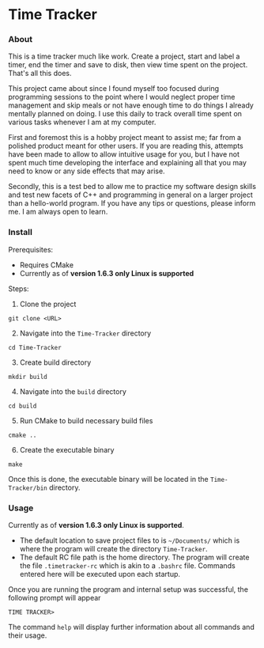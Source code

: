 # Time Tracker
### About
This is a time tracker much like work. Create a project, start and label a timer, end the timer and save to disk, then view time spent on the project. That's all this does.

This project came about since I found myself too focused during programming sessions to the point where I would neglect proper time management and skip meals or not have enough time to do things I already mentally planned on doing. I use this daily to track overall time spent on various tasks whenever I am at my computer.

First and foremost this is a hobby project meant to assist me; far from a polished product meant for other users. If you are reading this, attempts have been made to allow to allow intuitive usage for you, but I have not spent much time developing the interface and explaining all that you may need to know or any side effects that may arise.

Secondly, this is a test bed to allow me to practice my software design skills and test new facets of C++ and programming in general on a larger project than a hello-world program. If you have any tips or questions, please inform me. I am always open to learn. 

### Install
Prerequisites:
- Requires CMake
- Currently as of **version 1.6.3 only Linux is supported**

Steps:
1. Clone the project
```
git clone <URL>
```
2. Navigate into the `Time-Tracker` directory
```
cd Time-Tracker
```
3. Create build directory
```
mkdir build
```
4. Navigate into the `build` directory
```
cd build
```
5. Run CMake to build necessary build files
```
cmake ..
```
6. Create the executable binary
```
make
```
Once this is done, the executable binary will be located in the `Time-Tracker/bin` directory.


### Usage
Currently as of **version 1.6.3 only Linux is supported**. 
- The default location to save project files to is `~/Documents/` which is where the program will create the directory `Time-Tracker`.
- The default RC file path is the home directory. The program will create the file `.timetracker-rc` which is akin to a `.bashrc` file. Commands entered here will be executed upon each startup. 

Once you are running the program and internal setup was successful, the following prompt will appear 

```
TIME TRACKER>
```

The command `help` will display further information about all commands and their usage.
